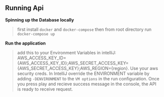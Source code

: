## Running Api

**Spinning up the Database locally**

> first install `docker` and `docker-compose`
> then from root directory run `docker-compose up`

**Run the application**
> add this to your Environment Variables in intelliJ: AWS_ACCESS_KEY_ID={AWS_ACCESS_KEY_ID};AWS_SECRET_ACCESS_KEY={AWS_SECRET_ACCESS_KEY};AWS_REGION={region}. Use your aws security creds.
> In IntelliJ override the ENVIRONMENT variable by adding `-DENVIRONMENT` to the `VM options` in the run configuration.
> Once you press play and recieve success message in the console, the API is ready to receive request.